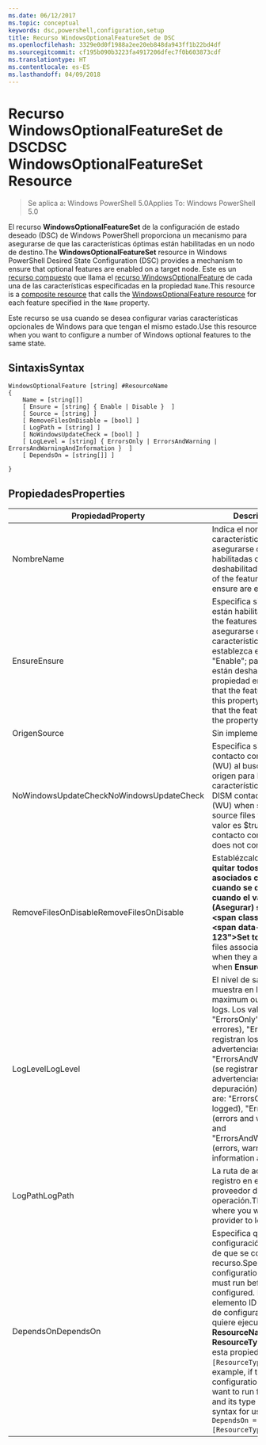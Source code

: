 ```yaml
---
ms.date: 06/12/2017
ms.topic: conceptual
keywords: dsc,powershell,configuration,setup
title: Recurso WindowsOptionalFeatureSet de DSC
ms.openlocfilehash: 3329e0d0f1988a2ee20eb848da943ff1b22bd4df
ms.sourcegitcommit: cf195b090b3223fa4917206dfec7f0b603873cdf
ms.translationtype: HT
ms.contentlocale: es-ES
ms.lasthandoff: 04/09/2018
---
```

# <a name="dsc-windowsoptionalfeatureset-resource"></a><span data-ttu-id="89bc0-103">Recurso WindowsOptionalFeatureSet de DSC</span><span class="sxs-lookup"><span data-stu-id="89bc0-103">DSC WindowsOptionalFeatureSet Resource</span></span>

> <span data-ttu-id="89bc0-104">Se aplica a: Windows PowerShell 5.0</span><span class="sxs-lookup"><span data-stu-id="89bc0-104">Applies To: Windows PowerShell 5.0</span></span>

<span data-ttu-id="89bc0-105">El recurso **WindowsOptionalFeatureSet** de la configuración de estado deseado (DSC) de Windows PowerShell proporciona un mecanismo para asegurarse de que las características óptimas están habilitadas en un nodo de destino.</span><span class="sxs-lookup"><span data-stu-id="89bc0-105">The **WindowsOptionalFeatureSet** resource in Windows PowerShell Desired State Configuration (DSC) provides a mechanism to ensure that optional features are enabled on a target node.</span></span>
<span data-ttu-id="89bc0-106">Este es un [recurso compuesto](authoringResourceComposite.md) que llama el [recurso WindowsOptionalFeature](windowsOptionalFeatureResource.md) de cada una de las características especificadas en la propiedad `Name`.</span><span class="sxs-lookup"><span data-stu-id="89bc0-106">This resource is a [composite resource](authoringResourceComposite.md) that calls the [WindowsOptionalFeature resource](windowsOptionalFeatureResource.md) for each feature specified in the `Name` property.</span></span>

<span data-ttu-id="89bc0-107">Este recurso se usa cuando se desea configurar varias características opcionales de Windows para que tengan el mismo estado.</span><span class="sxs-lookup"><span data-stu-id="89bc0-107">Use this resource when you want to configure a number of Windows optional features to the same state.</span></span>

## <a name="syntax"></a><span data-ttu-id="89bc0-108">Sintaxis</span><span class="sxs-lookup"><span data-stu-id="89bc0-108">Syntax</span></span>

```
WindowsOptionalFeature [string] #ResourceName
{
    Name = [string[]]
    [ Ensure = [string] { Enable | Disable }  ]
    [ Source = [string] ]
    [ RemoveFilesOnDisable = [bool] ]
    [ LogPath = [string] ]
    [ NoWindowsUpdateCheck = [bool] ]
    [ LogLevel = [string] { ErrorsOnly | ErrorsAndWarning | ErrorsAndWarningAndInformation }  ]
    [ DependsOn = [string[]] ]

}
```

## <a name="properties"></a><span data-ttu-id="89bc0-109">Propiedades</span><span class="sxs-lookup"><span data-stu-id="89bc0-109">Properties</span></span>

|  <span data-ttu-id="89bc0-110">Propiedad</span><span class="sxs-lookup"><span data-stu-id="89bc0-110">Property</span></span>  |  <span data-ttu-id="89bc0-111">Descripción</span><span class="sxs-lookup"><span data-stu-id="89bc0-111">Description</span></span>   |
|---|---|
| <span data-ttu-id="89bc0-112">Nombre</span><span class="sxs-lookup"><span data-stu-id="89bc0-112">Name</span></span>| <span data-ttu-id="89bc0-113">Indica el nombre de las características que desea asegurarse de que están habilitadas o deshabilitadas.</span><span class="sxs-lookup"><span data-stu-id="89bc0-113">Indicates the name of the features that you want to ensure are enabled or disabled.</span></span>|
| <span data-ttu-id="89bc0-114">Ensure</span><span class="sxs-lookup"><span data-stu-id="89bc0-114">Ensure</span></span>| <span data-ttu-id="89bc0-115">Especifica si las características están habilitadas.</span><span class="sxs-lookup"><span data-stu-id="89bc0-115">Specifies whether the features are enabled.</span></span> <span data-ttu-id="89bc0-116">Para asegurarse de que las características están habilitada, establezca esta propiedad en "Enable"; para asegurarse de que están deshabilitadas, establezca la propiedad en "Disable".</span><span class="sxs-lookup"><span data-stu-id="89bc0-116">To ensure that the features are enabled, set this property to "Enable" To ensure that the features are disabled, set the property to "Disable".</span></span>|
| <span data-ttu-id="89bc0-117">Origen</span><span class="sxs-lookup"><span data-stu-id="89bc0-117">Source</span></span>| <span data-ttu-id="89bc0-118">Sin implementar.</span><span class="sxs-lookup"><span data-stu-id="89bc0-118">Not implemented.</span></span>|
| <span data-ttu-id="89bc0-119">NoWindowsUpdateCheck</span><span class="sxs-lookup"><span data-stu-id="89bc0-119">NoWindowsUpdateCheck</span></span>| <span data-ttu-id="89bc0-120">Especifica si DISM se pone en contacto con Windows Update (WU) al buscar los archivos de origen para habilitar características.</span><span class="sxs-lookup"><span data-stu-id="89bc0-120">Specifies whether DISM contacts Windows Update (WU) when searching for the source files to enable features.</span></span> <span data-ttu-id="89bc0-121">Si el valor es $true, DISM no se pone en contacto con WU.</span><span class="sxs-lookup"><span data-stu-id="89bc0-121">If $true, DISM does not contact WU.</span></span>|
| <span data-ttu-id="89bc0-122">RemoveFilesOnDisable</span><span class="sxs-lookup"><span data-stu-id="89bc0-122">RemoveFilesOnDisable</span></span>| <span data-ttu-id="89bc0-123">Establézcalo en **$true** para quitar todos los archivos asociados con las características cuando se deshabiliten (es decir, cuando el valor de **Ensure** (Asegurar) sea "Absent").</span><span class="sxs-lookup"><span data-stu-id="89bc0-123">Set to **$true** to remove all files associated with the features when they are disabled (that is, when **Ensure** is set to "Absent").</span></span>|
| <span data-ttu-id="89bc0-124">LogLevel</span><span class="sxs-lookup"><span data-stu-id="89bc0-124">LogLevel</span></span>| <span data-ttu-id="89bc0-125">El nivel de salida máximo que se muestra en los registros.</span><span class="sxs-lookup"><span data-stu-id="89bc0-125">The maximum output level shown in the logs.</span></span> <span data-ttu-id="89bc0-126">Los valores aceptados son: "ErrorsOnly" (solo se registran los errores), "ErrorsAndWarning" (se registran los errores y las advertencias) y "ErrorsAndWarningAndInformation" (se registran los errores, las advertencias y la información de depuración).</span><span class="sxs-lookup"><span data-stu-id="89bc0-126">The accepted values are: "ErrorsOnly" (only errors are logged), "ErrorsAndWarning" (errors and warnings are logged), and "ErrorsAndWarningAndInformation" (errors, warnings, and debug information are logged).</span></span>|
| <span data-ttu-id="89bc0-127">LogPath</span><span class="sxs-lookup"><span data-stu-id="89bc0-127">LogPath</span></span>| <span data-ttu-id="89bc0-128">La ruta de acceso al archivo de registro en el que desea que el proveedor de recursos registre la operación.</span><span class="sxs-lookup"><span data-stu-id="89bc0-128">The path to a log file where you want the resource provider to log the operation.</span></span>|
| <span data-ttu-id="89bc0-129">DependsOn</span><span class="sxs-lookup"><span data-stu-id="89bc0-129">DependsOn</span></span>| <span data-ttu-id="89bc0-130">Especifica que debe ejecutarse la configuración de otro recurso antes de que se configure este recurso.</span><span class="sxs-lookup"><span data-stu-id="89bc0-130">Specifies that the configuration of another resource must run before this resource is configured.</span></span> <span data-ttu-id="89bc0-131">Por ejemplo, si el elemento ID del bloque del script de configuración del recurso que quiere ejecutar primero es __ResourceName__ y su tipo es __ResourceType__, la sintaxis para usar esta propiedad es `DependsOn = "[ResourceType]ResourceName"`.</span><span class="sxs-lookup"><span data-stu-id="89bc0-131">For example, if the ID of the resource configuration script block that you want to run first is __ResourceName__ and its type is __ResourceType__, the syntax for using this property is `DependsOn = "[ResourceType]ResourceName"`.</span></span>|